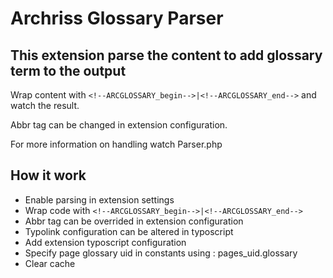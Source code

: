 # Archriss Glossary Parser #

## This extension parse the content to add glossary term to the output ##

Wrap content with `<!--ARCGLOSSARY_begin-->|<!--ARCGLOSSARY_end-->` and watch the result.

Abbr tag can be changed in extension configuration.

For more information on handling watch Parser.php

## How it work

- Enable parsing in extension settings
- Wrap code with `<!--ARCGLOSSARY_begin-->|<!--ARCGLOSSARY_end-->`
- Abbr tag can be overrided in extension configuration
- Typolink configuration can be altered in typoscript
- Add extension typoscript configuration
- Specify page glossary uid in constants using : pages_uid.glossary
- Clear cache

